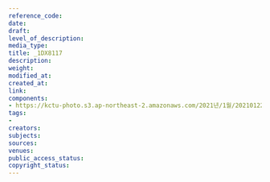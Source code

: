 ```yaml
---
reference_code: 
date: 
draft: 
level_of_description: 
media_type: 
title: _1DX8117
description: 
weight: 
modified_at: 
created_at: 
link: 
components:
- https://kctu-photo.s3.ap-northeast-2.amazonaws.com/2021년/1월/20210122_김진숙+보도행진+희망뚜벅이+20일차/_1DX8117.jpg
tags:
- 
creators: 
subjects: 
sources: 
venues: 
public_access_status: 
copyright_status: 
---
```

